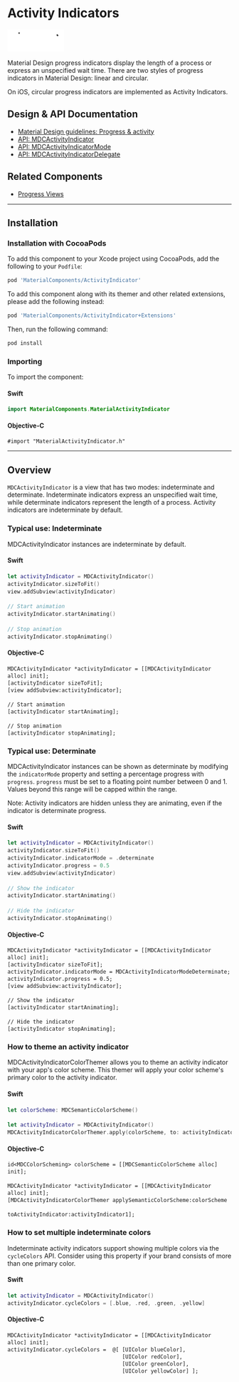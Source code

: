 <!--docs:
title: "Activity Indicators"
layout: detail
section: components
excerpt: "Progress and activity indicators are visual indications of an app loading content."
iconId: progress_activity
path: /catalog/progress-indicators/activity-indicators/
api_doc_root: true
-->

# Activity Indicators

<div class="article__asset article__asset--screenshot">
  <img src="docs/assets/activityindicator.gif" alt="Activity Indicator" width="127">
</div>

Material Design progress indicators display the length of a process or express an unspecified wait
time. There are two styles of progress indicators in Material Design: linear and circular.

On iOS, circular progress indicators are implemented as Activity Indicators.

## Design & API Documentation

<ul class="icon-list">
  <li class="icon-list-item icon-list-item--spec"><a href="https://material.io/guidelines/components/progress-activity.html">Material Design guidelines: Progress & activity</a></li>
  <li class="icon-list-item icon-list-item--link"><a href="https://material.io/components/ios/catalog/progress-indicators/activity-indicators/api-docs/Classes/MDCActivityIndicator.html">API: MDCActivityIndicator</a></li>
  <li class="icon-list-item icon-list-item--link"><a href="https://material.io/components/ios/catalog/progress-indicators/activity-indicators/api-docs/Enums/MDCActivityIndicatorMode.html">API: MDCActivityIndicatorMode</a></li>
  <li class="icon-list-item icon-list-item--link"><a href="https://material.io/components/ios/catalog/progress-indicators/activity-indicators/api-docs/Protocols/MDCActivityIndicatorDelegate.html">API: MDCActivityIndicatorDelegate</a></li>
</ul>

## Related Components

<ul class="icon-list">
  <li class="icon-list-item icon-list-item--components"><a href="../ProgressView">Progress Views</a></li>
</ul>

- - -

## Installation

### Installation with CocoaPods

To add this component to your Xcode project using CocoaPods, add the following to your `Podfile`:

``` bash
pod 'MaterialComponents/ActivityIndicator'
```
<!--{: .code-renderer.code-renderer--install }-->

To add this component along with its themer and other related extensions, please add the following instead:
``` bash
pod 'MaterialComponents/ActivityIndicator+Extensions'
```

Then, run the following command:

``` bash
pod install
```

### Importing

To import the component:

<!--<div class="material-code-render" markdown="1">-->
#### Swift
``` swift
import MaterialComponents.MaterialActivityIndicator
```

#### Objective-C

``` objc
#import "MaterialActivityIndicator.h"
```
<!--</div>-->

- - -

## Overview

`MDCActivityIndicator` is a view that has two modes: indeterminate and determinate. Indeterminate
indicators express an unspecified wait time, while determinate indicators represent the length of a
process. Activity indicators are indeterminate by default.

### Typical use: Indeterminate

MDCActivityIndicator instances are indeterminate by default.

<!--<div class="material-code-render" markdown="1">-->
#### Swift
``` swift
let activityIndicator = MDCActivityIndicator()
activityIndicator.sizeToFit()
view.addSubview(activityIndicator)

// Start animation
activityIndicator.startAnimating()

// Stop animation
activityIndicator.stopAnimating()
```

#### Objective-C

``` objc
MDCActivityIndicator *activityIndicator = [[MDCActivityIndicator alloc] init];
[activityIndicator sizeToFit];
[view addSubview:activityIndicator];

// Start animation
[activityIndicator startAnimating];

// Stop animation
[activityIndicator stopAnimating];
```
<!--</div>-->


### Typical use: Determinate

MDCActivityIndicator instances can be shown as determinate by modifying the `indicatorMode`
property and setting a percentage progress with `progress`. `progress` must be set to a floating
point number between 0 and 1. Values beyond this range will be capped within the range.

Note: Activity indicators are hidden unless they are animating, even if the indicator is determinate
progress.

<!--<div class="material-code-render" markdown="1">-->
#### Swift
``` swift
let activityIndicator = MDCActivityIndicator()
activityIndicator.sizeToFit()
activityIndicator.indicatorMode = .determinate
activityIndicator.progress = 0.5
view.addSubview(activityIndicator)

// Show the indicator
activityIndicator.startAnimating()

// Hide the indicator
activityIndicator.stopAnimating()
```

#### Objective-C

``` objc
MDCActivityIndicator *activityIndicator = [[MDCActivityIndicator alloc] init];
[activityIndicator sizeToFit];
activityIndicator.indicatorMode = MDCActivityIndicatorModeDeterminate;
activityIndicator.progress = 0.5;
[view addSubview:activityIndicator];

// Show the indicator
[activityIndicator startAnimating];

// Hide the indicator
[activityIndicator stopAnimating];
```
<!--</div>-->

### How to theme an activity indicator

MDCActivityIndicatorColorThemer allows you to theme an activity indicator with your app's color
scheme. This themer will apply your color scheme's primary color to the activity indicator.

<!--<div class="material-code-render" markdown="1">-->
#### Swift
``` swift
let colorScheme: MDCSemanticColorScheme()

let activityIndicator = MDCActivityIndicator()
MDCActivityIndicatorColorThemer.apply(colorScheme, to: activityIndicator)
```

#### Objective-C

``` objc
id<MDCColorScheming> colorScheme = [[MDCSemanticColorScheme alloc] init];

MDCActivityIndicator *activityIndicator = [[MDCActivityIndicator alloc] init];
[MDCActivityIndicatorColorThemer applySemanticColorScheme:colorScheme
                                      toActivityIndicator:activityIndicator1];
```
<!--</div>-->

### How to set multiple indeterminate colors

Indeterminate activity indicators support showing multiple colors via the `cycleColors` API.
Consider using this property if your brand consists of more than one primary color.

<!--<div class="material-code-render" markdown="1">-->
#### Swift
``` swift
let activityIndicator = MDCActivityIndicator()
activityIndicator.cycleColors = [.blue, .red, .green, .yellow]
```

#### Objective-C

``` objc
MDCActivityIndicator *activityIndicator = [[MDCActivityIndicator alloc] init];
activityIndicator.cycleColors =  @[ [UIColor blueColor],
                                    [UIColor redColor],
                                    [UIColor greenColor],
                                    [UIColor yellowColor] ];
```
<!--</div>-->
